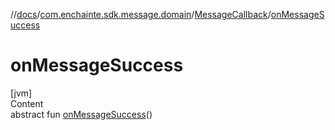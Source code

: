 //[docs](../../index.md)/[com.enchainte.sdk.message.domain](../index.md)/[MessageCallback](index.md)/[onMessageSuccess](on-message-success.md)



# onMessageSuccess  
[jvm]  
Content  
abstract fun [onMessageSuccess](on-message-success.md)()  



